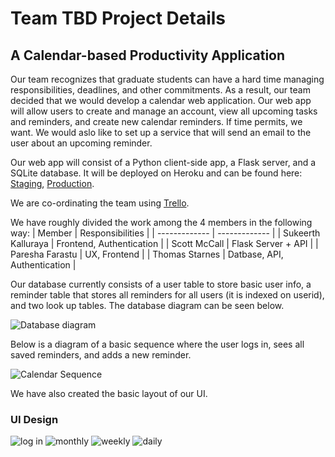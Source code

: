 # Team TBD Project Details

## A Calendar-based Productivity Application

Our team recognizes that graduate students can have a hard time managing responsibilities, deadlines, and other commitments. As a result, our team decided that we would develop a calendar web application. Our web app will allow users to create and manage an account, view all upcoming tasks and reminders, and create new calendar reminders. If time permits, we want.  We would aslo like to set up a service that will send an email to the user about an upcoming reminder.

Our web app will consist of a Python client-side app, a Flask server, and a SQLite database. It will be deployed on Heroku and can be found here: [Staging](https://team-tbd-project-staging.herokuapp.com), [Production](https://team-tbd-project-production.herokuapp.com).

We are co-ordinating the team using [Trello](https://trello.com/invite/b/qDzf7Ekl/ATTI9736135482b19ca5c804278553f2fbf6DFCBF349/team-tbd).

We have roughly divided the work among the 4 members in the following way:
| Member  | Responsibilities |
| ------------- | ------------- |
| Sukeerth Kalluraya | Frontend, Authentication  |
| Scott McCall  | Flask Server + API  |
| Paresha Farastu  | UX, Frontend  |
| Thomas Starnes  | Datbase, API, Authentication  |

Our database currently consists of a user table to store basic user info, a reminder table that stores all reminders for all users (it is indexed on userid), and two look up tables. The database diagram can be seen below.

![Database diagram](https://user-images.githubusercontent.com/43146669/228691580-487dc0d8-325a-4c1d-85c6-46bd41aae404.png)

Below is a diagram of a basic sequence where the user logs in, sees all saved reminders, and adds a new reminder.

![Calendar Sequence](https://user-images.githubusercontent.com/43146669/227093778-ec07dcbc-7d5e-40a3-be70-7f0eff0f048b.jpg)

We have also created the basic layout of our UI. 

### UI Design
![log in](https://user-images.githubusercontent.com/43146669/230254393-69cc5ac1-63be-4bd9-b52b-0952913bf2f4.png)
![monthly](https://user-images.githubusercontent.com/43146669/230254392-eb71eff3-2192-42aa-9968-345300db5b3e.png)
![weekly](https://user-images.githubusercontent.com/43146669/230254391-8a8ff689-37ee-4a00-85be-81958bb363a5.png)
![daily](https://user-images.githubusercontent.com/43146669/230254390-7fac5486-a29c-4457-9025-e80c8b5e9ef0.png)
